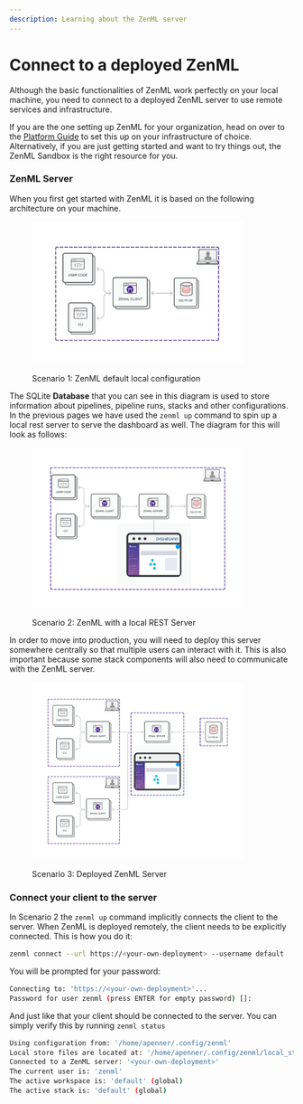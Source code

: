 ```yaml
---
description: Learning about the ZenML server
---
```


# Connect to a deployed ZenML

Although the basic functionalities of ZenML work perfectly on your local machine, you need to connect to a deployed ZenML server to use remote services and infrastructure.

If you are the one setting up ZenML for your organization, head on over to the [Platform Guide](../../platform-guide/set-up-your-mlops-platform/) to set this up on your infrastructure of choice. Alternatively, if you are just getting started and want to try things out, the ZenML Sandbox is the right resource for you.

### ZenML Server

When you first get started with ZenML it is based on the following architecture on your machine.

<figure><img src="../../.gitbook/assets/Scenario1.png" alt="" width="375"><figcaption><p>Scenario 1: ZenML default local configuration</p></figcaption></figure>

The SQLite **Database** that you can see in this diagram is used to store information about pipelines, pipeline runs, stacks and other configurations. In the previous pages we have used the `zenml up` command to spin up a local rest server to serve the dashboard as well. The diagram for this will look as follows:

<figure><img src="../../.gitbook/assets/Scenario2.png" alt="" width="375"><figcaption><p>Scenario 2: ZenML with a local REST Server</p></figcaption></figure>

In order to move into production, you will need to deploy this server somewhere centrally so that multiple users can interact with it. This is also important because some stack components will also need to communicate with the ZenML server.

<figure><img src="../../.gitbook/assets/Scenario3.png" alt="" width="375"><figcaption><p>Scenario 3: Deployed ZenML Server</p></figcaption></figure>

### Connect your client to the server

In Scenario 2 the `zenml up` command implicitly connects the client to the server. When ZenML is deployed remotely, the client needs to be explicitly connected. This is how you do it:

```bash
zenml connect --url https://<your-own-deployment> --username default
```

You will be prompted for your password:

```bash
Connecting to: 'https://<your-own-deployment>'...
Password for user zenml (press ENTER for empty password) []:
```

And just like that your client should be connected to the server. You can simply verify this by running `zenml status`

```bash
Using configuration from: '/home/apenner/.config/zenml'
Local store files are located at: '/home/apenner/.config/zenml/local_stores'
Connected to a ZenML server: '<your-own-deployment>'
The current user is: 'zenml'
The active workspace is: 'default' (global)
The active stack is: 'default' (global)
```
